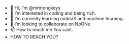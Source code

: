 - 👋 Hi, I’m @mrmongkeyy
- 👀 I’m interested in coding and being rich.
- 🌱 I’m currently learning nodeJS and machine learning.
- 💞️ I’m looking to collaborate on NoONe
- 📫 How to reach me You cant.
- HOW TO REACH YOU?

<!---
mrmongkeyy/mrmongkeyy is a ✨ special ✨ repository because its `README.md` (this file) appears on your GitHub profile.
You can click the Preview link to take a look at your changes.
--->
